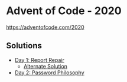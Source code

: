 # Advent of Code - 2020
https://adventofcode.com/2020

## Solutions
* [Day 1: Report Repair](2020/Day01.cs)
  * [Alternate Solution](2020/Day01_alt.cs)
* [Day 2: Password Philosophy](2020/Day02.cs)